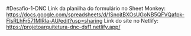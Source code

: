 #Desafio-1-DNC
Link da planilha do formulário no Sheet Monkey: https://docs.google.com/spreadsheets/d/1SnojtBXOsUGoNB5QFVQafpk-FlsRLhFr571MlRIa-AU/edit?usp=sharing
Link do site no Netlify: https://projetoarquitetura-dnc-dsf1.netlify.app/
